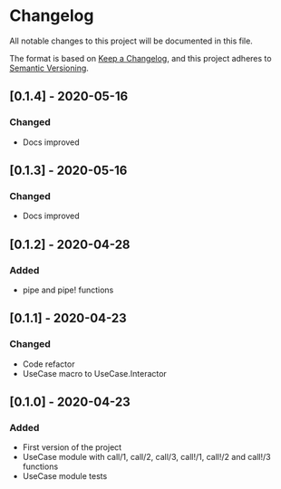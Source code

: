 # Changelog
All notable changes to this project will be documented in this file.

The format is based on [Keep a Changelog](https://keepachangelog.com/en/1.0.0/),
and this project adheres to [Semantic Versioning](https://semver.org/spec/v2.0.0.html).

## [0.1.4] - 2020-05-16
### Changed
- Docs improved

## [0.1.3] - 2020-05-16
### Changed
- Docs improved

## [0.1.2] - 2020-04-28
### Added
- pipe and pipe! functions

## [0.1.1] - 2020-04-23
### Changed
- Code refactor
- UseCase macro to UseCase.Interactor

## [0.1.0] - 2020-04-23
### Added
- First version of the project
- UseCase module with call/1, call/2, call/3, call!/1, call!/2 and call!/3 functions
- UseCase module tests









